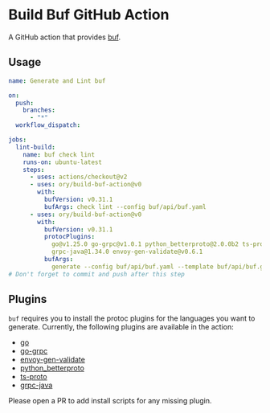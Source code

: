 # Build Buf GitHub Action

A GitHub action that provides [buf](https://github.com/bufbuild/buf).

## Usage

```yaml
name: Generate and Lint buf

on:
  push:
    branches:
      - "*"
  workflow_dispatch:

jobs:
  lint-build:
    name: buf check lint
    runs-on: ubuntu-latest
    steps:
      - uses: actions/checkout@v2
      - uses: ory/build-buf-action@v0
        with:
          bufVersion: v0.31.1
          bufArgs: check lint --config buf/api/buf.yaml
      - uses: ory/build-buf-action@v0
        with:
          bufVersion: v0.31.1
          protocPlugins:
            go@v1.25.0 go-grpc@v1.0.1 python_betterproto@2.0.0b2 ts-proto@1.39.0
            grpc-java@1.34.0 envoy-gen-validate@v0.6.1
          bufArgs:
            generate --config buf/api/buf.yaml --template buf/api/buf.gen.yaml
# Don't forget to commit and push after this step
```

## Plugins

`buf` requires you to install the protoc plugins for the languages you want to
generate. Currently, the following plugins are available in the action:

- [go](https://github.com/protocolbuffers/protobuf-go)
- [go-grpc](https://github.com/grpc/grpc-go)
- [envoy-gen-validate](https://github.com/envoyproxy/protoc-gen-validate)
- [python_betterproto](https://github.com/danielgtaylor/python-betterproto)
- [ts-proto](https://github.com/stephenh/ts-proto)
- [grpc-java](https://github.com/grpc/grpc-java)

Please open a PR to add install scripts for any missing plugin.
